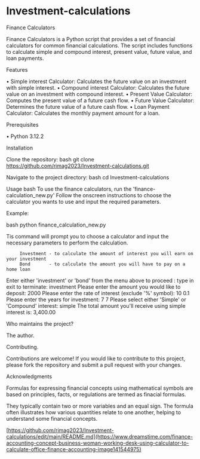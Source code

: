 # Investment-calculations
Finance Calculators

Finance Calculators is a Python script that provides a set of financial calculators for common financial calculations. The script includes functions to calculate simple and compound interest, present value, future value, and loan payments.

Features

• Simple interest Calculator: Calculates the future value on an investment with simple interest. • Compound interest Calculator: Calculates the future value on an investment with compound interest. • Present Value Calculator: Computes the present value of a future cash flow. • Future Value Calculator: Determines the future value of a future cash flow. • Loan Payment Calculator: Calculates the monthly payment amount for a loan.

Prerequisites

• Python 3.12.2

Installation

Clone the repository:
bash 
git clone https://github.com/rimag2023/Investment-calculations.git

Navigate to the project directory:
bash cd Investment-calculations


Usage
bash 
To use the finance calculators, run the 'finance-calculation_new.py' Follow the onscreen instructions to choose the calculator you wants to use and input the required parameters.

Example:

bash 
python finance_calculation_new.py

Tis command will prompt you to choose a calculator and input the necessary parameters to perform the calculation.

         Investment - to calculate the amount of interest you will earn on your investment
         Bond       - to calculate the amount you will have to pay on a home loan
      
Enter either 'investment' or 'bond' from the menu above to proceed : type in exit to terminate: investment Please enter the amount you would like to deposit: 2000 Please enter the rate of interest (exclude '%' symbol): 10 0.1 Please enter the years for investment: 7 7 Please select either 'Simple' or 'Compound' interest: simple The total amount you'll receive using simple interest is: 3,400.00

Who maintains the project?

The author.

Contributing.

Contributions are welcome! If you would like to contribute to this project, please fork the repository and submit a pull request with your changes.

Acknowledgments

Formulas for expressing financial concepts using mathematical symbols are based on principles, facts, or regulations are termed as finacial formulas.

They typically contain two or more variables and an equal sign. The formula often illustrates how various quantities relate to one another, helping to understand some financial concepts.

[https://github.com/rimag2023/Investment-calculations/edit/main/README.md](https://www.dreamstime.com/finance-accounting-concept-business-woman-working-desk-using-calculator-to-calculate-office-finance-accounting-image141544975)
